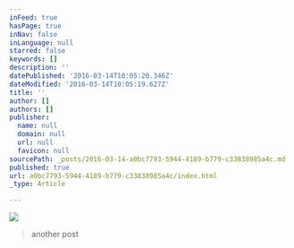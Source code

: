 ```yaml
---
inFeed: true
hasPage: true
inNav: false
inLanguage: null
starred: false
keywords: []
description: ''
datePublished: '2016-03-14T10:05:20.346Z'
dateModified: '2016-03-14T10:05:19.627Z'
title: ''
author: []
authors: []
publisher:
  name: null
  domain: null
  url: null
  favicon: null
sourcePath: _posts/2016-03-14-a0bc7793-5944-4189-b779-c33838985a4c.md
published: true
url: a0bc7793-5944-4189-b779-c33838985a4c/index.html
_type: Article

---
```

![](https://the-grid-user-content.s3-us-west-2.amazonaws.com/0d99bdcb-c1bb-45d0-b0ee-7971b489e054.jpg)

> another post